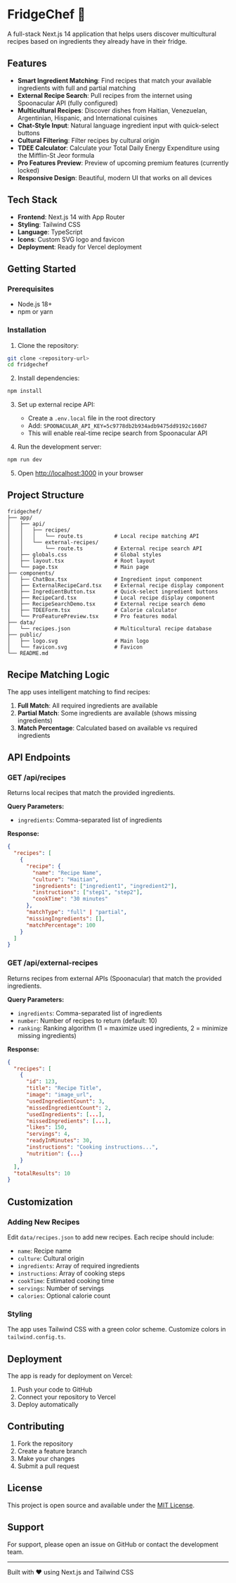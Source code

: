 # FridgeChef 🍳

A full-stack Next.js 14 application that helps users discover multicultural recipes based on ingredients they already have in their fridge.

## Features

- **Smart Ingredient Matching**: Find recipes that match your available ingredients with full and partial matching
- **External Recipe Search**: Pull recipes from the internet using Spoonacular API (fully configured)
- **Multicultural Recipes**: Discover dishes from Haitian, Venezuelan, Argentinian, Hispanic, and International cuisines
- **Chat-Style Input**: Natural language ingredient input with quick-select buttons
- **Cultural Filtering**: Filter recipes by cultural origin
- **TDEE Calculator**: Calculate your Total Daily Energy Expenditure using the Mifflin-St Jeor formula
- **Pro Features Preview**: Preview of upcoming premium features (currently locked)
- **Responsive Design**: Beautiful, modern UI that works on all devices

## Tech Stack

- **Frontend**: Next.js 14 with App Router
- **Styling**: Tailwind CSS
- **Language**: TypeScript
- **Icons**: Custom SVG logo and favicon
- **Deployment**: Ready for Vercel deployment

## Getting Started

### Prerequisites

- Node.js 18+ 
- npm or yarn

### Installation

1. Clone the repository:
```bash
git clone <repository-url>
cd fridgechef
```

2. Install dependencies:
```bash
npm install
```

3. Set up external recipe API:
   - Create a `.env.local` file in the root directory
   - Add: `SPOONACULAR_API_KEY=5c9778db2b934adb9475dd9192c160d7`
   - This will enable real-time recipe search from Spoonacular API

4. Run the development server:
```bash
npm run dev
```

5. Open [http://localhost:3000](http://localhost:3000) in your browser

## Project Structure

```
fridgechef/
├── app/
│   ├── api/
│   │   ├── recipes/
│   │   │   └── route.ts          # Local recipe matching API
│   │   └── external-recipes/
│   │       └── route.ts          # External recipe search API
│   ├── globals.css               # Global styles
│   ├── layout.tsx                # Root layout
│   └── page.tsx                  # Main page
├── components/
│   ├── ChatBox.tsx               # Ingredient input component
│   ├── ExternalRecipeCard.tsx    # External recipe display component
│   ├── IngredientButton.tsx      # Quick-select ingredient buttons
│   ├── RecipeCard.tsx            # Local recipe display component
│   ├── RecipeSearchDemo.tsx      # External recipe search demo
│   ├── TDEEForm.tsx              # Calorie calculator
│   └── ProFeaturePreview.tsx     # Pro features modal
├── data/
│   └── recipes.json              # Multicultural recipe database
├── public/
│   ├── logo.svg                  # Main logo
│   └── favicon.svg               # Favicon
└── README.md
```

## Recipe Matching Logic

The app uses intelligent matching to find recipes:

1. **Full Match**: All required ingredients are available
2. **Partial Match**: Some ingredients are available (shows missing ingredients)
3. **Match Percentage**: Calculated based on available vs required ingredients

## API Endpoints

### GET /api/recipes
Returns local recipes that match the provided ingredients.

**Query Parameters:**
- `ingredients`: Comma-separated list of ingredients

**Response:**
```json
{
  "recipes": [
    {
      "recipe": {
        "name": "Recipe Name",
        "culture": "Haitian",
        "ingredients": ["ingredient1", "ingredient2"],
        "instructions": ["step1", "step2"],
        "cookTime": "30 minutes"
      },
      "matchType": "full" | "partial",
      "missingIngredients": [],
      "matchPercentage": 100
    }
  ]
}
```

### GET /api/external-recipes
Returns recipes from external APIs (Spoonacular) that match the provided ingredients.

**Query Parameters:**
- `ingredients`: Comma-separated list of ingredients
- `number`: Number of recipes to return (default: 10)
- `ranking`: Ranking algorithm (1 = maximize used ingredients, 2 = minimize missing ingredients)

**Response:**
```json
{
  "recipes": [
    {
      "id": 123,
      "title": "Recipe Title",
      "image": "image_url",
      "usedIngredientCount": 3,
      "missedIngredientCount": 2,
      "usedIngredients": [...],
      "missedIngredients": [...],
      "likes": 150,
      "servings": 4,
      "readyInMinutes": 30,
      "instructions": "Cooking instructions...",
      "nutrition": {...}
    }
  ],
  "totalResults": 10
}
```

## Customization

### Adding New Recipes
Edit `data/recipes.json` to add new recipes. Each recipe should include:
- `name`: Recipe name
- `culture`: Cultural origin
- `ingredients`: Array of required ingredients
- `instructions`: Array of cooking steps
- `cookTime`: Estimated cooking time
- `servings`: Number of servings
- `calories`: Optional calorie count

### Styling
The app uses Tailwind CSS with a green color scheme. Customize colors in `tailwind.config.ts`.

## Deployment

The app is ready for deployment on Vercel:

1. Push your code to GitHub
2. Connect your repository to Vercel
3. Deploy automatically

## Contributing

1. Fork the repository
2. Create a feature branch
3. Make your changes
4. Submit a pull request

## License

This project is open source and available under the [MIT License](LICENSE).

## Support

For support, please open an issue on GitHub or contact the development team.

---

Built with ❤️ using Next.js and Tailwind CSS
